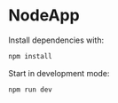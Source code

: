 # NodeApp

Install dependencies with:

```sh
npm install
```

Start in development mode:

```sh
npm run dev
```
